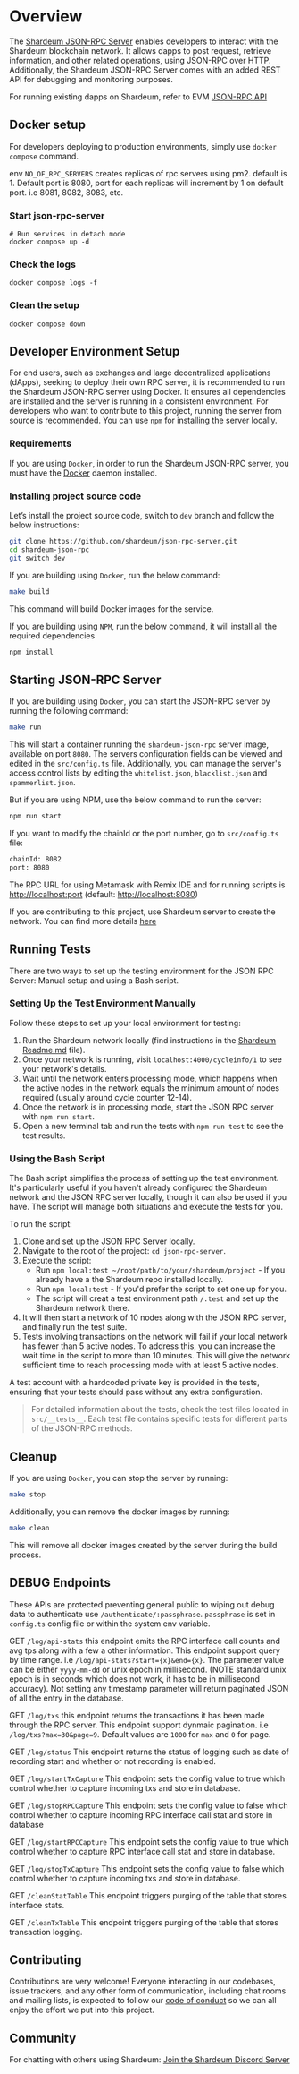 # Overview

The [Shardeum JSON-RPC Server](https://docs.shardeum.org/docs/node/run/rpc) enables developers to interact with the Shardeum blockchain network. It allows dapps to post request, retrieve information, and other related operations, using JSON-RPC over HTTP. Additionally, the Shardeum JSON-RPC Server comes with an added REST API for debugging and monitoring purposes.

For running existing dapps on Shardeum, refer to EVM [JSON-RPC API](https://ethereum.org/en/developers/docs/apis/json-rpc/)

## Docker setup

For developers deploying to production environments, simply use `docker compose` command.

env `NO_OF_RPC_SERVERS` creates replicas of rpc servers using pm2. default is 1. Default port is 8080, port for each replicas will increment by 1 on default port. i.e 8081, 8082, 8083, etc.

### Start json-rpc-server

```shell
# Run services in detach mode
docker compose up -d
```

### Check the logs

```shell
docker compose logs -f
```

### Clean the setup

```shell
docker compose down
```

## Developer Environment Setup

For end users, such as exchanges and large decentralized applications (dApps), seeking to deploy their own RPC server, it is recommended to run the Shardeum JSON-RPC server using Docker. It ensures all dependencies are installed and the server is running in a consistent environment. For developers who want to contribute to this project, running the server from source is recommended. You can use `npm` for installing the server locally.

### Requirements

If you are using `Docker`, in order to run the Shardeum JSON-RPC server, you must have the [Docker](https://docs.docker.com/get-docker/) daemon installed.

### Installing project source code

Let’s install the project source code, switch to `dev` branch and follow the below instructions:

```bash
git clone https://github.com/shardeum/json-rpc-server.git
cd shardeum-json-rpc
git switch dev
```

If you are building using `Docker`, run the below command:

```bash
make build
```

This command will build Docker images for the service.

If you are building using `NPM`, run the below command, it will install all the required dependencies

```bash
npm install
```

## Starting JSON-RPC Server

If you are building using `Docker`, you can start the JSON-RPC server by running the following command:

```bash
make run
```

This will start a container running the `shardeum-json-rpc` server image, available on port `8080`. The servers configuration fields can be viewed and edited in the `src/config.ts` file. Additionally, you can manage the server's access control lists by editing the `whitelist.json`, `blacklist.json` and `spammerlist.json`.

But if you are using NPM, use the below command to run the server:

```bash
npm run start
```

If you want to modify the chainId or the port number, go to `src/config.ts` file:

```bash
chainId: 8082
port: 8080
```

The RPC URL for using Metamask with Remix IDE and for running scripts is <http://localhost:port> (default: <http://localhost:8080>)

If you are contributing to this project, use Shardeum server to create the network. You can find more details [here](https://github.com/shardeum/shardeum)

## Running Tests

There are two ways to set up the testing environment for the JSON RPC Server: Manual setup and using a Bash script.

### Setting Up the Test Environment Manually

Follow these steps to set up your local environment for testing:

1. Run the Shardeum network locally (find instructions in the [Shardeum Readme.md](https://github.com/shardeum/shardeum/blob/dev/README.md) file).
2. Once your network is running, visit `localhost:4000/cycleinfo/1` to see your network's details.
3. Wait until the network enters processing mode, which happens when the active nodes in the network equals the minimum amount of nodes required (usually around cycle counter 12-14).
4. Once the network is in processing mode, start the JSON RPC server with `npm run start`.
5. Open a new terminal tab and run the tests with `npm run test` to see the test results.

### Using the Bash Script

The Bash script simplifies the process of setting up the test environment. It's particularly useful if you haven't already configured the Shardeum network and the JSON RPC server locally, though it can also be used if you have. The script will manage both situations and execute the tests for you.

To run the script:

1. Clone and set up the JSON RPC Server locally.
2. Navigate to the root of the project: `cd json-rpc-server`.
3. Execute the script: 
    - Run `npm local:test ~/root/path/to/your/shardeum/project` - If you already have a the Shardeum repo installed locally.
    - Run `npm local:test` - If you'd prefer the script to set one up for you.
    - The script will creat a test environment path `/.test` and set up the Shardeum network there.
4. It will then start a network of 10 nodes along with the JSON RPC server, and finally run the test suite.
5. Tests involving transactions on the network will fail if your local network has fewer than 5 active nodes. 
To address this, you can increase the wait time in the script to more than 10 minutes. 
This will give the network sufficient time to reach processing mode with at least 5 active nodes.

A test account with a hardcoded private key is provided in the tests, ensuring that your tests should pass without any extra configuration.

> For detailed information about the tests, check the test files located in `src/__tests__`. Each test file contains specific tests for different parts of the JSON-RPC methods.

## Cleanup

If you are using `Docker`, you can stop the server by running:

```bash
make stop
```

Additionally, you can remove the docker images by running:

```bash
make clean
```

This will remove all docker images created by the server during the build process.

## DEBUG Endpoints

These APIs are protected preventing general public to wiping out debug data to authenticate use `/authenticate/:passphrase`. `passphrase` is set in `config.ts` config file or within the system env variable.

GET `/log/api-stats` this endpoint emits the RPC interface call counts and avg tps along with a few a other information. This endpoint support query by time range. i.e `/log/api-stats?start={x}&end={x}`. The parameter value can be either `yyyy-mm-dd` or unix epoch in millisecond. (NOTE standard unix epoch is in seconds which does not work, it has to be in millisecond accuracy). Not setting any timestamp parameter will return paginated JSON of all the entry in the database.

GET `/log/txs` this endpoint returns the transactions it has been made through the RPC server. This endpoint support dynmaic pagination. i.e `/log/txs?max=30&page=9`.
Default values are `1000` for `max` and `0` for page.

GET `/log/status` This endpoint returns the status of logging such as date of recording start and whether or not recording is enabled.

GET `/log/startTxCapture` This endpoint sets the config value to true which control whether to capture incoming txs and store in database.

GET `/log/stopRPCCapture` This endpoint sets the config value to false which control whether to capture incoming RPC interface call stat and store in database

GET `/log/startRPCCapture` This endpoint sets the config value to true which control whether to capture RPC interface call stat and store in database.

GET `/log/stopTxCapture` This endpoint sets the config value to false which control whether to capture incoming txs and store in database.

GET `/cleanStatTable` This endpoint triggers purging of the table that stores interface stats.

GET `/cleanTxTable` This endpoint triggers purging of the table that stores transaction logging.

## Contributing

Contributions are very welcome! Everyone interacting in our codebases, issue trackers, and any other form of communication, including chat rooms and mailing lists, is expected to follow our [code of conduct](CODE_OF_CONDUCT.md) so we can all enjoy the effort we put into this project.

## Community

For chatting with others using Shardeum: [Join the Shardeum Discord Server](https://discord.com/invite/shardeum)
